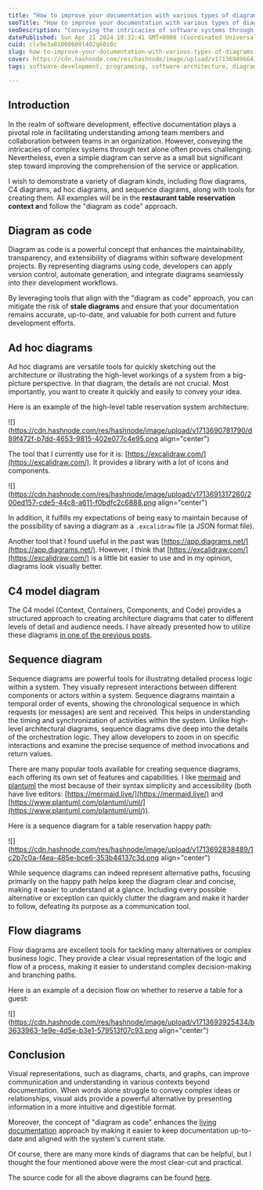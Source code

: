 ```yaml
---
title: "How to improve your documentation with various types of diagrams"
seoTitle: "How to improve your documentation with various types of diagrams"
seoDescription: "Conveying the intricacies of software systems through visual diagrams"
datePublished: Sun Apr 21 2024 10:32:41 GMT+0000 (Coordinated Universal Time)
cuid: clv9e3a81000609l402q60z0c
slug: how-to-improve-your-documentation-with-various-types-of-diagrams
cover: https://cdn.hashnode.com/res/hashnode/image/upload/v1713694966432/28bc8191-d8c3-40d5-bcde-a36ac053630c.png
tags: software-development, programming, software-architecture, diagram

---
```


## Introduction

In the realm of software development, effective documentation plays a pivotal role in facilitating understanding among team members and collaboration between teams in an organization. However, conveying the intricacies of complex systems through text alone often proves challenging. Nevertheless, even a simple diagram can serve as a small but significant step toward improving the comprehension of the service or application.

I wish to demonstrate a variety of diagram kinds, including flow diagrams, C4 diagrams, ad hoc diagrams, and sequence diagrams, along with tools for creating them. All examples will be in the **restaurant table reservation context a**nd follow the "diagram as code" approach.

## Diagram as code

Diagram as code is a powerful concept that enhances the maintainability, transparency, and extensibility of diagrams within software development projects. By representing diagrams using code, developers can apply version control, automate generation, and integrate diagrams seamlessly into their development workflows.

By leveraging tools that align with the "diagram as code" approach, you can mitigate the risk of **stale diagrams** and ensure that your documentation remains accurate, up-to-date, and valuable for both current and future development efforts.

## Ad hoc diagrams

Ad hoc diagrams are versatile tools for quickly sketching out the architecture or illustrating the high-level workings of a system from a big-picture perspective. In that diagram, the details are not crucial. Most importantly, you want to create it quickly and easily to convey your idea.

Here is an example of the high-level table reservation system architecture:

![](https://cdn.hashnode.com/res/hashnode/image/upload/v1713690781790/d89f472f-b7dd-4653-9815-402e077c4e95.png align="center")

The tool that I currently use for it is: [https://excalidraw.com/](https://excalidraw.com/). It provides a library with a lot of icons and components.

![](https://cdn.hashnode.com/res/hashnode/image/upload/v1713691317260/200ed157-cde5-44c8-a611-f0bdfc2c6888.png align="center")

In addition, it fulfills my expectations of being easy to maintain because of the possibility of saving a diagram as a `.excalidraw` file (a JSON format file).

Another tool that I found useful in the past was [https://app.diagrams.net/](https://app.diagrams.net/). However, I think that [https://excalidraw.com/](https://excalidraw.com/) is a little bit easier to use and in my opinion, diagrams look visually better.

## C4 model diagram

The C4 model (Context, Containers, Components, and Code) provides a structured approach to creating architecture diagrams that cater to different levels of detail and audience needs. I have already presented how to utilize these diagrams [in one of the previous posts](https://medium.com/towardsdev/how-to-visualize-your-system-architecture-using-the-c4-model-247bd718e914).

## Sequence diagram

Sequence diagrams are powerful tools for illustrating detailed process logic within a system. They visually represent interactions between different components or actors within a system. Sequence diagrams maintain a temporal order of events, showing the chronological sequence in which requests (or messages) are sent and received. This helps in understanding the timing and synchronization of activities within the system. Unlike high-level architectural diagrams, sequence diagrams dive deep into the details of the orchestration logic. They allow developers to zoom in on specific interactions and examine the precise sequence of method invocations and return values.

There are many popular tools available for creating sequence diagrams, each offering its own set of features and capabilities. I like [mermaid](https://mermaid.js.org/syntax/sequenceDiagram.html) and [plantuml](https://plantuml.com/sequence-diagram) the most because of their syntax simplicity and accessibility (both have live editors: [https://mermaid.live/](https://mermaid.live/) and [https://www.plantuml.com/plantuml/uml/](https://www.plantuml.com/plantuml/uml/)).

Here is a sequence diagram for a table reservation happy path:

![](https://cdn.hashnode.com/res/hashnode/image/upload/v1713692838489/1c2b7c0a-f4ea-485e-bce6-353b44137c3d.png align="center")

While sequence diagrams can indeed represent alternative paths, focusing primarily on the happy path helps keep the diagram clear and concise, making it easier to understand at a glance. Including every possible alternative or exception can quickly clutter the diagram and make it harder to follow, defeating its purpose as a communication tool.

## Flow diagrams

Flow diagrams are excellent tools for tackling many alternatives or complex business logic. They provide a clear visual representation of the logic and flow of a process, making it easier to understand complex decision-making and branching paths.

Here is an example of a decision flow on whether to reserve a table for a guest:

![](https://cdn.hashnode.com/res/hashnode/image/upload/v1713693925434/b3633963-1e9e-4d5e-b3e1-579513f07c93.png align="center")

## Conclusion

Visual representations, such as diagrams, charts, and graphs, can improve communication and understanding in various contexts beyond documentation. When words alone struggle to convey complex ideas or relationships, visual aids provide a powerful alternative by presenting information in a more intuitive and digestible format.

Moreover, the concept of "diagram as code" enhances the [living documentation](https://www.amazon.com/Living-Documentation-Cyrille-Martraire/dp/0134689321) approach by making it easier to keep documentation up-to-date and aligned with the system's current state.

Of course, there are many more kinds of diagrams that can be helpful, but I thought the four mentioned above were the most clear-cut and practical.

The source code for all the above diagrams can be found [here](https://github.com/jorzel/docs-diagrams).